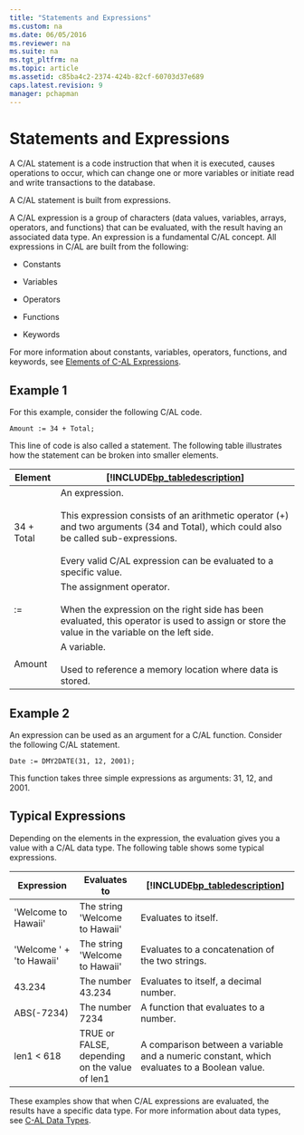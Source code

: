 ```yaml
---
title: "Statements and Expressions"
ms.custom: na
ms.date: 06/05/2016
ms.reviewer: na
ms.suite: na
ms.tgt_pltfrm: na
ms.topic: article
ms.assetid: c85ba4c2-2374-424b-82cf-60703d37e689
caps.latest.revision: 9
manager: pchapman
---
```

# Statements and Expressions
A C\/AL statement is a code instruction that when it is executed, causes operations to occur, which can change one or more variables or initiate read and write transactions to the database.  
  
 A C\/AL statement is built from expressions.  
  
 A C\/AL expression is a group of characters \(data values, variables, arrays, operators, and functions\) that can be evaluated, with the result having an associated data type. An expression is a fundamental C\/AL concept. All expressions in C\/AL are built from the following:  
  
-   Constants  
  
-   Variables  
  
-   Operators  
  
-   Functions  
  
-   Keywords  
  
 For more information about constants, variables, operators, functions, and keywords, see [Elements of C\-AL Expressions](../dynamics-nav/Elements-of-C-AL-Expressions.md).  
  
## Example 1  
 For this example, consider the following C\/AL code.  
  
```  
Amount := 34 + Total;  
```  
  
 This line of code is also called a statement. The following table illustrates how the statement can be broken into smaller elements.  
  
|Element|[!INCLUDE[bp_tabledescription](../dynamics-nav/includes/bp_tabledescription_md.md)]|  
|-------------|---------------------------------------|  
|34 \+ Total|An expression.<br /><br /> This expression consists of an arithmetic operator \(\+\) and two arguments \(34 and Total\), which could also be called sub\-expressions.<br /><br /> Every valid C\/AL expression can be evaluated to a specific value.|  
|:\=|The assignment operator.<br /><br /> When the expression on the right side has been evaluated, this operator is used to assign or store the value in the variable on the left side.|  
|Amount|A variable.<br /><br /> Used to reference a memory location where data is stored.|  
  
## Example 2  
 An expression can be used as an argument for a C\/AL function. Consider the following C\/AL statement.  
  
```  
Date := DMY2DATE(31, 12, 2001);  
```  
  
 This function takes three simple expressions as arguments: 31, 12, and 2001.  
  
## Typical Expressions  
 Depending on the elements in the expression, the evaluation gives you a value with a C\/AL data type. The following table shows some typical expressions.  
  
|Expression|Evaluates to|[!INCLUDE[bp_tabledescription](../dynamics-nav/includes/bp_tabledescription_md.md)]|  
|----------------|------------------|---------------------------------------|  
|'Welcome to Hawaii'|The string 'Welcome to Hawaii'|Evaluates to itself.|  
|'Welcome ' \+ 'to Hawaii'|The string 'Welcome to Hawaii'|Evaluates to a concatenation of the two strings.|  
|43.234|The number 43.234|Evaluates to itself, a decimal number.|  
|ABS\(\-7234\)|The number 7234|A function that evaluates to a number.|  
|len1 \< 618|TRUE or FALSE, depending on the value of len1|A comparison between a variable and a numeric constant, which evaluates to a Boolean value.|  
  
 These examples show that when C\/AL expressions are evaluated, the results have a specific data type. For more information about data types, see [C\-AL Data Types](../dynamics-nav/C-AL-Data-Types.md).